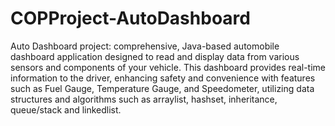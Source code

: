 # COPProject-AutoDashboard

Auto Dashboard project: comprehensive, Java-based automobile dashboard application designed to read and display data from various sensors and components of your vehicle. This dashboard provides real-time information to the driver, enhancing safety and convenience with features such as Fuel Gauge, Temperature Gauge, and Speedometer, utilizing data structures and algorithms such as arraylist, hashset, inheritance, queue/stack and linkedlist.
